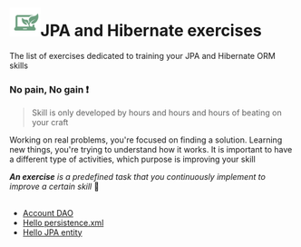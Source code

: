 # <img src="https://raw.githubusercontent.com/bobocode-projects/resources/master/image/logo_transparent_background.png" height=50/>JPA and Hibernate exercises
The list of exercises dedicated to training your JPA and Hibernate ORM skills

### No pain, No gain :heavy_exclamation_mark:

> Skill is only developed by hours and hours and hours of beating on your craft

Working on real problems, you're focused on finding a solution. Learning new things, you're trying to understand how it works.
It is important to have a different type of activities, which purpose is improving your skill 

***An exercise** is a predefined task that you continuously implement to improve a certain skill* :muscle:
##
* [Account DAO](https://github.com/boy4uck/jpa-hibernate-exercises/tree/master/account-dao-exercise)
* [Hello persistence.xml](https://github.com/boy4uck/jpa-hibernate-exercises/tree/master/jpa-persinstence-xml)
* [Hello JPA entity](https://github.com/boy4uck/jpa-hibernate-exercises/tree/master/hello-jpa-entity)
